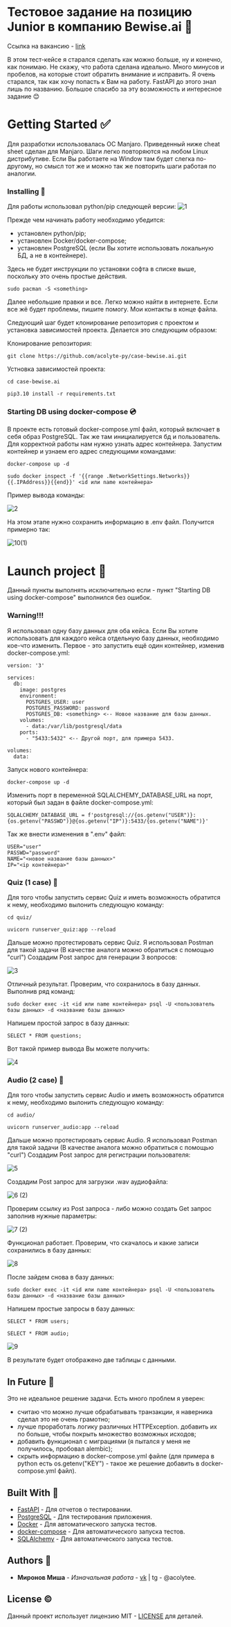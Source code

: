 # Тестовое задание на позицию Junior в компанию Bewise.ai 📄
Ссылка на вакансию - [link](https://tomsk.hh.ru/vacancy/80456354?hhtmFrom=chat)

В этом тест-кейсе я старался сделать как можно больше, ну и конечно, как понимаю. Не скажу, что работа
сделана идеально. Много минусов и пробелов, на которые стоит обратить внимание и исправить.
Я очень старался, так как хочу попасть к Вам на работу. FastAPI до этого знал лишь по названию.
Большое спасибо за эту возможность и интересное задание 😊

# Getting Started ✅
Для разработки использовалась ОС Manjaro. Приведенный ниже cheat sheet сделан для Manjaro. Шаги легко повторяются на любом Linux дистрибутиве.
Если Вы работаете на Window там будет слегка по-другому, но смысл тот же и можно так же повторить шаги работая по аналогии.

### Installing 🔨
Для работы использовал python/pip следующей версии:
![1](https://github.com/acolyte-py/test-case-bewise.ai/assets/75732226/420329e8-f693-49e8-9fd9-ba5d5dd83930)

Прежде чем начинать работу необходимо убедится:
  * установлен python/pip;
  * установлен Docker/docker-compose;
  * установлен PostgreSQL (если Вы хотите использовать локальную БД, а не в контейнере).

Здесь не будет инструкции по установки софта в списке выше, поскольку это очень простые действия.
```
sudo pacman -S <something>
```
Далее небольшие правки и все. Легко можно найти в интернете. Если все жё будет проблемы, пишите помогу. Мои контакты в конце файла.

Следующий шаг будет клонирование репозитория с проектом и установка зависимостей проекта. Делается это следующим образом:

Клонирование репозитория:
```
git clone https://github.com/acolyte-py/case-bewise.ai.git
```
Устновка зависимостей проекта:
```
cd case-bewise.ai
```
```
pip3.10 install -r requirements.txt
```

### Starting DB using docker-compose 💿
В проекте есть готовый docker-compose.yml файл, который включает в себя образ PostgreSQL. Так же там инициалируется бд и пользователь.
Для корректной работы нам нужно узнать адрес контейнера. Запустим контейнер и узнаем его адрес следующими командами:
```
docker-compose up -d
```
```
sudo docker inspect -f '{{range .NetworkSettings.Networks}}{{.IPAddress}}{{end}}' <id или name контейнера>
```
Пример вывода команды:

![2](https://github.com/acolyte-py/case-bewise.ai/assets/75732226/73682cd6-8591-429b-ada1-4c8f9b94fe96)

На этом этапе нужно сохранить информацию в .env файл. Получится примерно так:

![10(1)](https://github.com/acolyte-py/case-bewise.ai/assets/75732226/65e83c50-cd8d-4135-bf62-567dd7800732)

# Launch project 🐾
Данный пункты выполнять исключительно если - пункт "Starting DB using docker-compose" выполнился без ошибок.

### Warning!!!
Я использовал одну базу данных для оба кейса. Если Вы хотите использовать для каждого кейса отдельную базу данных, необходимо кое-что изменить.
Первое - это запустить ещё один контейнер, изменив docker-compose.yml:
```
version: '3'

services:
  db:
    image: postgres
    environment:
      POSTGRES_USER: user
      POSTGRES_PASSWORD: password
      POSTGRES_DB: <something> <-- Новое название для базы данных.
    volumes:
      - data:/var/lib/postgresql/data
    ports:
      - "5433:5432" <-- Другой порт, для примера 5433.

volumes:
  data:
```
Запуск нового контейнера:
```
docker-compose up -d
```
Изменить порт в переменной SQLALCHEMY_DATABASE_URL на порт, который был задан в файле docker-compose.yml:
```
SQLALCHEMY_DATABASE_URL = f'postgresql://{os.getenv("USER")}:{os.getenv("PASSWD")}@{os.getenv("IP")}:5433/{os.getenv("NAME")}'
```
Так же внести изменения в ".env" файл:
```
USER="user"
PASSWD="password"
NAME="<новое название базы данных>"
IP="<ip контейнера>"
```

### Quiz (1 case) 🔴
Для того чтобы запустить сервис Quiz и иметь возможность обратится к нему, необходимо вылонить следующую команду:
```
cd quiz/
```
```
uvicorn runserver_quiz:app --reload
```
Дальше можно протестировать сервис Quiz. Я использовал Postman для такой задачи (В качестве аналога можно обратиться с помощью "curl")
Создадим Post запрос для генерации 3 вопросов:

![3](https://github.com/acolyte-py/case-bewise.ai/assets/75732226/416b234b-2844-49bc-b5fd-d656254da90c)

Отличный результат. Проверим, что сохранилось в базу данных. Выполнив ряд команд:
```
sudo docker exec -it <id или name контейнера> psql -U <пользователь базы данных> -d <название базы данных>
```
Напишем простой запрос в базу данных:
```
SELECT * FROM questions; 
```
Вот такой пример вывода Вы можете получить:

![4](https://github.com/acolyte-py/case-bewise.ai/assets/75732226/ff39147c-d113-4ed6-934c-4aa3e069e105)

### Audio (2 case) 🔵
Для того чтобы запустить сервис Audio и иметь возможность обратится к нему, необходимо вылонить следующую команду:
```
cd audio/
```
```
uvicorn runserver_audio:app --reload
```
Дальше можно протестировать сервис Audio. Я использовал Postman для такой задачи (В качестве аналога можно обратиться с помощью "curl")
Создадим Post запрос для регистрации пользователя:

![5](https://github.com/acolyte-py/case-bewise.ai/assets/75732226/af74fbe3-430a-4793-b3ea-ee0c184b9252)

Создадим Post запрос для загрузки .wav аудиофайла:

![6 (2)](https://github.com/acolyte-py/case-bewise.ai/assets/75732226/2c9904f9-1536-4c8e-a7cd-359f06a1e36d)

Проверим ссылку из Post запроса - либо можно создать Get запрос заполнив нужные параметры:

![7 (2)](https://github.com/acolyte-py/case-bewise.ai/assets/75732226/64301866-d84c-4bac-bd95-9839988f673d)

Функционал работает. Проверим, что скачалось и какие записи сохранились в базу данных:

![8](https://github.com/acolyte-py/case-bewise.ai/assets/75732226/362c1813-db08-4d03-8abb-5c01abbeadc3)

После зайдем снова в базу данных:
```
sudo docker exec -it <id или name контейнера> psql -U <пользователь базы данных> -d <название базы данных>
```
Напишем простые запросы в базу данных:
```
SELECT * FROM users; 
```
```
SELECT * FROM audio; 
```
![9](https://github.com/acolyte-py/case-bewise.ai/assets/75732226/b0f40b7c-8e03-41c2-9e05-b7092e5e44e0)

В результате будет отображено две таблицы с данными.

## In Future 📌
Это не идеальное решение задачи. Есть много проблем я уверен:
* считаю что можно лучше обрабатывать транзакции, я наверника сделал это не очень грамотно;
* лучше проработать логику различных HTTPException. добавить их по больше, чтобы покрыть множество возможных исходов;
* добавить функционал с миграциями (я пытался у меня не получилось, пробовал alembic);
* скрыть информацию в docker-compose.yml файле (для примера в python есть os.getenv("KEY") - такое же решение добавить в docker-compose.yml файл).


## Built With 🔧
* [FastAPI](https://fastapi.tiangolo.com/) - Для отчетов о тестировании.
* [PostgreSQL](https://www.postgresql.org/docs/) - Для тестирования приложения.
* [Docker](https://docs.docker.com/) - Для автоматического запуска тестов.
* [docker-compose](https://docs.docker.com/compose/) - Для автоматического запуска тестов.
* [SQLAlchemy](https://docs.sqlalchemy.org/en/20/) - Для автоматического запуска тестов.

## Authors 🗿

* **Миронов Миша** - *Изначальная работа* - [vk](https://vk.com/acolyte_py) | tg - @acolytee.

## License ©

Данный проект использует лицензию MIT - [LICENSE](LICENSE) для деталей.
